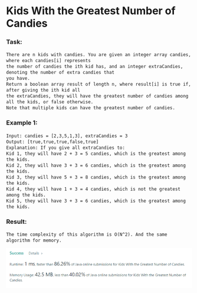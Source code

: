 # Kids With the Greatest Number of Candies

### Task:

    There are n kids with candies. You are given an integer array candies, where each candies[i] represents 
    the number of candies the ith kid has, and an integer extraCandies, denoting the number of extra candies that 
    you have.
    Return a boolean array result of length n, where result[i] is true if, after giving the ith kid all 
    the extraCandies, they will have the greatest number of candies among all the kids, or false otherwise.
    Note that multiple kids can have the greatest number of candies.

### Example 1:

    Input: candies = [2,3,5,1,3], extraCandies = 3
    Output: [true,true,true,false,true]
    Explanation: If you give all extraCandies to:
    Kid 1, they will have 2 + 3 = 5 candies, which is the greatest among the kids.
    Kid 2, they will have 3 + 3 = 6 candies, which is the greatest among the kids.
    Kid 3, they will have 5 + 3 = 8 candies, which is the greatest among the kids.
    Kid 4, they will have 1 + 3 = 4 candies, which is not the greatest among the kids.
    Kid 5, they will have 3 + 3 = 6 candies, which is the greatest among the kids.

### Result: 

    The time complexity of this algorithm is O(N^2). And the same algorithm for memory.
![img.png](img.png)